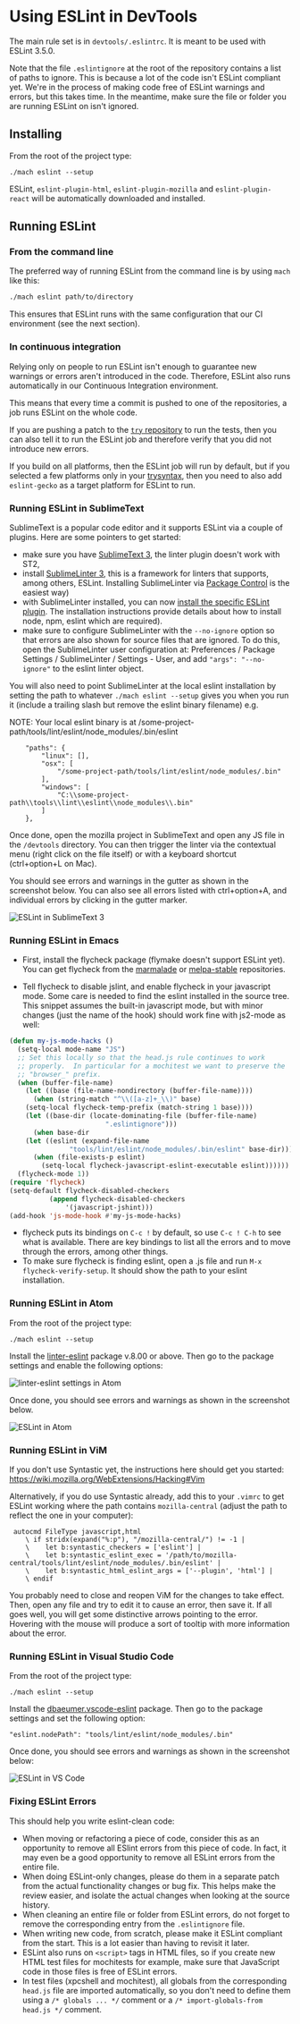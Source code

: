 # Using ESLint in DevTools
<!--TODO paths, executables and everything here should be reviewed when we go to GitHub-->

The main rule set is in `devtools/.eslintrc`. It is meant to be used with ESLint 3.5.0.

Note that the file `.eslintignore` at the root of the repository contains a list of paths to ignore. This is because a lot of the code isn't ESLint compliant yet. We're in the process of making code free of ESLint warnings and errors, but this takes time. In the meantime, make sure the file or folder you are running ESLint on isn't ignored.

## Installing

From the root of the project type:

`./mach eslint --setup`

ESLint, `eslint-plugin-html`, `eslint-plugin-mozilla` and `eslint-plugin-react` will be automatically downloaded and installed.

## Running ESLint

### From the command line

The preferred way of running ESLint from the command line is by using `mach` like this:

```bash
./mach eslint path/to/directory
```

This ensures that ESLint runs with the same configuration that our CI environment (see the next section).

### In continuous integration

Relying only on people to run ESLint isn't enough to guarantee new warnings or errors aren't introduced in the code. Therefore, ESLint also runs automatically in our Continuous Integration environment.

This means that every time a commit is pushed to one of the repositories, a job runs ESLint on the whole code.

If you are pushing a patch to the [`try` repository](https://wiki.mozilla.org/ReleaseEngineering/TryServer) to run the tests, then you can also tell it to run the ESLint job and therefore verify that you did not introduce new errors.

If you build on all platforms, then the ESLint job will run by default, but if you selected a few platforms only in your  [trysyntax](https://wiki.mozilla.org/Build:TryChooser), then you need to also add `eslint-gecko` as a target platform for ESLint to run.

### Running ESLint in SublimeText

SublimeText is a popular code editor and it supports ESLint via a couple of plugins. Here are some pointers to get started:

* make sure you have [SublimeText 3](http://www.sublimetext.com/3), the linter plugin doesn't work with ST2,
* install [SublimeLinter 3](http://www.sublimelinter.com/en/latest/installation.html), this is a framework for linters that supports, among others, ESLint. Installing SublimeLinter via [Package Control](https://packagecontrol.io/installation) is the easiest way)
* with SublimeLinter installed, you can now [install the specific ESLint plugin](https://github.com/roadhump/SublimeLinter-eslint#linter-installation). The installation instructions provide details about how to install node, npm, eslint which are required).
* make sure to configure SublimeLinter with the `--no-ignore` option so that errors are also shown for source files that are ignored. To do this, open the SublimeLinter user configuration at: Preferences / Package Settings / SublimeLinter / Settings - User, and add `"args": "--no-ignore"` to the eslint linter object.

You will also need to point SublimeLinter at the local eslint installation by setting the path to whatever `./mach eslint --setup` gives you when you run it (include a trailing slash but remove the eslint binary filename) e.g.

NOTE: Your local eslint binary is at /some-project-path/tools/lint/eslint/node_modules/.bin/eslint

```
    "paths": {
        "linux": [],
        "osx": [
            "/some-project-path/tools/lint/eslint/node_modules/.bin"
        ],
        "windows": [
            "C:\\some-project-path\\tools\\lint\\eslint\\node_modules\\.bin"
        ]
    },
```

Once done, open the mozilla project in SublimeText and open any JS file in the `/devtools` directory. You can then trigger the linter via the contextual menu (right click on the file itself) or with a keyboard shortcut (ctrl+option+L on Mac).

You should see errors and warnings in the gutter as shown in the screenshot below. You can also see all errors listed with ctrl+option+A, and individual errors by clicking in the gutter marker.

![ESLint in SublimeText 3](./eslint-sublimetext3.png)

### Running ESLint in Emacs

* First, install the flycheck package (flymake doesn't support ESLint yet).  You can get flycheck from the [marmalade](https://marmalade-repo.org/) or [melpa-stable](http://stable.melpa.org/#/) repositories.

* Tell flycheck to disable jslint, and enable flycheck in your javascript mode.  Some care is needed to find the eslint installed in the source tree.  This snippet assumes the built-in javascript mode, but with minor changes (just the name of the hook) should work fine with js2-mode as well:
```lisp
(defun my-js-mode-hacks ()
  (setq-local mode-name "JS")
  ;; Set this locally so that the head.js rule continues to work
  ;; properly.  In particular for a mochitest we want to preserve the
  ;; "browser_" prefix.
  (when (buffer-file-name)
    (let ((base (file-name-nondirectory (buffer-file-name))))
      (when (string-match "^\\([a-z]+_\\)" base)
	(setq-local flycheck-temp-prefix (match-string 1 base))))
    (let ((base-dir (locate-dominating-file (buffer-file-name)
					    ".eslintignore")))
      (when base-dir
	(let ((eslint (expand-file-name
		       "tools/lint/eslint/node_modules/.bin/eslint" base-dir)))
	  (when (file-exists-p eslint)
	    (setq-local flycheck-javascript-eslint-executable eslint))))))
  (flycheck-mode 1))
(require 'flycheck)
(setq-default flycheck-disabled-checkers
	      (append flycheck-disabled-checkers
		      '(javascript-jshint)))
(add-hook 'js-mode-hook #'my-js-mode-hacks)
```

* flycheck puts its bindings on `C-c !` by default, so use `C-c ! C-h` to see what is available.  There are key bindings to list all the errors and to move through the errors, among other things.
* To make sure flycheck is finding eslint, open a .js file and run `M-x flycheck-verify-setup`. It should show the path to your eslint installation.

### Running ESLint in Atom

From the root of the project type:

`./mach eslint --setup`

Install the [linter-eslint](https://atom.io/packages/linter-eslint) package v.8.00 or above. Then go to the package settings and enable the following options:

![linter-eslint settings in Atom](eslint-atom-settings.png)

Once done, you should see errors and warnings as shown in the screenshot below.

![ESLint in Atom](eslint-atom.png)

### Running ESLint in ViM

If you don't use Syntastic yet, the instructions here should get you started: https://wiki.mozilla.org/WebExtensions/Hacking#Vim

Alternatively, if you do use Syntastic already, add this to your `.vimrc` to get ESLint working where the path contains `mozilla-central` (adjust the path to reflect the one in your computer):

```vim
 autocmd FileType javascript,html
    \ if stridx(expand("%:p"), "/mozilla-central/") != -1 |
    \    let b:syntastic_checkers = ['eslint'] |
    \    let b:syntastic_eslint_exec = '/path/to/mozilla-central/tools/lint/eslint/node_modules/.bin/eslint' |
    \    let b:syntastic_html_eslint_args = ['--plugin', 'html'] |
    \ endif
```

You probably need to close and reopen ViM for the changes to take effect. Then, open any file and try to edit it to cause an error, then save it. If all goes well, you will get some distinctive arrows pointing to the error. Hovering with the mouse will produce a sort of tooltip with more information about the error.

### Running ESLint in Visual Studio Code

From the root of the project type:

`./mach eslint --setup`

Install the [dbaeumer.vscode-eslint](https://marketplace.visualstudio.com/items?itemName=dbaeumer.vscode-eslint) package. Then go to the package settings and set the following option:

`"eslint.nodePath": "tools/lint/eslint/node_modules/.bin"`

Once done, you should see errors and warnings as shown in the screenshot below:

![ESLint in VS Code](eslint-vscode.png)

### Fixing ESLint Errors

This should help you write eslint-clean code:

* When moving or refactoring a piece of code, consider this as an opportunity to remove all ESlint errors from this piece of code. In fact, it may even be a good opportunity to remove all ESLint errors from the entire file.
* When doing ESLint-only changes, please do them in a separate patch from the actual functionality changes or bug fix. This helps make the review easier, and isolate the actual changes when looking at the source history.
* When cleaning an entire file or folder from ESLint errors, do not forget to remove the corresponding entry from the `.eslintignore` file.
* When writing new code, from scratch, please make it ESLint compliant from the start. This is a lot easier than having to revisit it later.
* ESLint also runs on `<script>` tags in HTML files, so if you create new HTML test files for mochitests for example, make sure that JavaScript code in those files is free of ESLint errors.
* In test files (xpcshell and mochitest), all globals from the corresponding `head.js` file are imported automatically, so you don't need to define them using a `/* globals ... */` comment or a `/* import-globals-from head.js */` comment.
